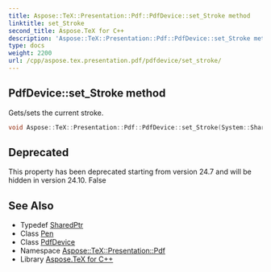 ```yaml
---
title: Aspose::TeX::Presentation::Pdf::PdfDevice::set_Stroke method
linktitle: set_Stroke
second_title: Aspose.TeX for C++
description: 'Aspose::TeX::Presentation::Pdf::PdfDevice::set_Stroke method. Gets/sets the current stroke in C++.'
type: docs
weight: 2200
url: /cpp/aspose.tex.presentation.pdf/pdfdevice/set_stroke/
---
```

## PdfDevice::set_Stroke method


Gets/sets the current stroke.

```cpp
void Aspose::TeX::Presentation::Pdf::PdfDevice::set_Stroke(System::SharedPtr<System::Drawing::Pen> value) override
```


## Deprecated
This property has been deprecated starting from version 24.7 and will be hidden in version 24.10. False 

## See Also

* Typedef [SharedPtr](../../../system/sharedptr/)
* Class [Pen](../../../system.drawing/pen/)
* Class [PdfDevice](../)
* Namespace [Aspose::TeX::Presentation::Pdf](../../)
* Library [Aspose.TeX for C++](../../../)
